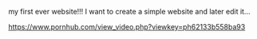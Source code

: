 my first ever website!!!
I want to create a simple website and later edit it... 





https://www.pornhub.com/view_video.php?viewkey=ph62133b558ba93
